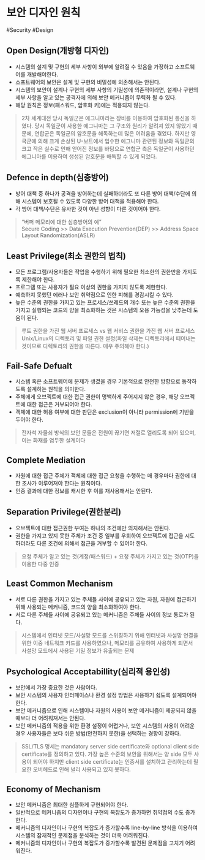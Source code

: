 # 보안 디자인 원칙
#Security #Design
## Open Design(개방형 디자인)
- 시스템의 설계 및 구현의 세부 사항이 외부에 알려질 수 있음을 가정하고 소프트웨어를 개발해야한다.
- 소프트웨어의 보안은 설계 및 구현의 비밀성에 의존해서는 안된다.
- 시스템의 보안이 설계나 구현의 세부 사항의 기밀성에 의존적이라면, 설계나 구현의 세부 사항을 알고 있는 공격자에 의해 보안 메커니즘이 무력화 될 수 있다.
- 해당 원칙은 정보(패스워드, 암호화 키)에는 적용되지 않는다.

> 2차 세계대전 당시 독일군은 에그니마라는 장비를 이용하여 암호화된 통신을 하였다. 당시 독일군이 사용한 에그니마는 그 구조와 원리가 알려져 있지 않았기 때문에, 연합군은 독일군의 암호문을 해독하는데 많은 어려움을 겪었다. 하지만 영국군에 의해 크게 손상된 U-보트에서 입수한 에그니마 관련된 정보와 독일군의 크고 작은 실수로 인해 얻어진 정보를 바탕으로 연합군 측은 독일군이 사용하던 에그니마를 이용하여 생성된 암호문을 해독할 수 있게 되었다.  


## Defence in depth(심층방어)
- 방어 대책 중 하나가 공격을 방어하는데 실패하더라도 또 다른 방어 대책/수단에 의해 시스템이 보호될 수 있도록 다양한 방어 대책을 적용해야 한다.
- 각 방어 대책/수단은 유사한 것이 아닌 성향이 다른 것이어야 한다.

> “버퍼 메모리에 대한 심층방어의 예”  
> Secure Coding >> Data Execution Prevention(DEP) >>  Address Space Layout Randomization(ASLR)  



## Least Privilege(최소 권한의 법칙)
- 모든 프로그램/사용자들은 작업을 수행하기 위해 필요한 최소한의 권한만을 가지도록 제한해야 한다.
- 프로그램 또는 사용자가 필요 이상의 권한을 가지지 않도록 제한한다.
- 예측하지 못했던 에러나 보안 취약점으로 인한 피해를 경감시킬 수 있다.
- 높은 수준의 권한을 가지고 있는 프로세스/쓰레드의 개수 또는 높은 수준의 권한을 가지고 실행되는 코드의 양을 최소화하는 것은 시스템의 오용 가능성을 낮추는데 도움이 된다.

> 루트 권한을 가진 웹 서버 프로세스 vs 웹 서비스 권한을 가진 웹 서버 프로세스  
> Unix/Linux의 디렉토리 및 파일 권한 설정(파일 삭제는 디렉토리에서 떼어내는 것이므로 디렉토리의 권한을 따른다. 매우 주의해야 한다.)  


## Fail-Safe Defualt
- 시스템 혹은 소프트웨어에 문제가 생겼을 경우 기본적으로 안전한 방향으로 동작하도록 설계하는 원칙을 의미한다.
- 주체에게 오브젝트에 대한 접근 권한이 명백하게 주어지지 않은 경우, 해당 오브젝트에 대한 접근은 거부되어야 한다.
- 객체에 대한 허용 여부에 대한 판단은 exclusion이 아니라 permission에 기반을 두어야 한다.

> 전자석 자물쇠 방식의 보안 문들은 전원이 끊기면 저절로 열리도록 되어 있으며, 이는 화재를 염두한 설계이다  


## Complete Mediation
- 자원에 대한 접근 주체가 객체에 대한 접근 요청을 수행하는 매 경우마다 권한에 대한 조사가 이루어져야 한다는 원칙이다.
- 인증 결과에 대한 정보를 캐시한 후 이를 재사용해서는 안된다.


## Separation Privilege(권한분리)
- 오브젝트에 대한 접근권한 부여는 하나의 조건에만 의지해서는 안된다.
- 권한을 가지고 있지 못한 주체가 조건 중 일부를 우회하여 오브젝트에 접근을 시도하더라도 다른 조건에 의해서 접근을 거부할 수 있어야 한다.

> 요청 주체가 알고 있는 것(계정/패스워드) + 요청 주체가 가지고 있는 것(OTP)을 이용한 다중 인증  


## Least Common Mechanism
- 서로 다른 권한을 가지고 있는 주체들 사이에 공유되고 있는 자원, 자원에 접근하기 위해 사용되는 메커니즘, 코드의 양을 최소화하여야 한다.
- 서로 다른 주체들 사이에 공유되고 있는 메커니즘은 주체들 사이의 정보 통로가 된다.

> 시스템에서 인터넷 모드/사설망 모드를 스위칭하기 위해 인터넷과 사설망 연결을 위한 이중 네트워크 카드를 사용하였으나, 메모리를 공유하여 사용하게 되면서 사설망 모드에서 사용된 기밀 정보가 유출되는 문제  


## Psychological Acceptabillity(심리적 용인성)
- 보안에서 가장 중요한 것은 사람이다.
- 보안 시스템의 사용자 인터페이스나 환경 설정 방법은 사용하기 쉽도록 설계되어야 한다.
- 보안 메커니즘으로 인해 시스템이나 자원의 사용이 보안 메커니즘이 제공되지 않을 때보다 더 어려워져서는 안된다.
- 보안 메커니즘의 적용을 위한 환경 설정이 어렵거나, 보안 시스템의 사용이 어려운 경우 사용자들은 보다 쉬운 방법(안전하지 못한)을 선택하는 경향이 강하다.

> SSL/TLS 명세는 mandatory server side certificate와 optional client side certificate를 정의하고 있다. 가장 높은 수준의 보안을 위해서는 양 side 모두 사용이 되어야 하지만 client side certificate는 인증서를 설치하고 관리하는데 필요한 오버헤드로 인해 널리 사용되고 있지 못하다.  


## Economy of Mechanism
- 보안 메커니즘은 최대한 심플하게 구현되어야 한다.
- 일반적으로 메커니즘의 디자인이나 구현의 복잡도가 증가하면 취약점의 수도 증가한다.
- 메커니즘의 디자인이나 구현의 복잡도가 증가할수록 line-by-line 방식을 이용하여 시스템의 잠재적인 문제점을 분석하는 것이 더욱 어려워진다.
- 메커니즘의 디자인이나 구현의 복잡도가 증가할수록 발견된 문제점을 고치기 어려워진다.


